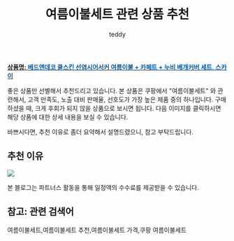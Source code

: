 ﻿---
layout: post
title:  "여름이불세트 관련 상품 추천"
author: teddy
categories: [ 가구/인테리어 ]
tags: [여름이불세트,여름이불세트 추천,여름이불세트 가격,쿠팡 여름이불세트]
image: https://static.coupangcdn.com/image/retail/images/2018/05/25/14/8/e59c59c5-8b1f-4a44-b3ce-3f97c32e4164.jpg 
description: "쿠팡에서 여름이불세트 관련 상품으로 가장 고객 선호도가 높은 제품 중 하나입니다."
---

<a href="https://link.coupang.com/re/AFFSDP?lptag=AF4928167&pageKey=95395721&itemId=294430912&vendorItemId=3724426382&traceid=V0-153-09813c0547286544"><b>상품명: <font color='#01579B'>베드앤데코 쿨스킨 선염시어서커 여름이불 + 카페트 + 누비 베개커버 세트, 스카이</font></b></a>

좋은 상품만 선별해서 추천드리고 있습니다.
본 상품은 쿠팡에서 "여름이불세트" 와 관련해서, 고객 만족도, 노출 대비 판매율, 선호도가 가장 높은 제품 중의 하나입니다.
구매하셨을 때, 크게 후회가 되지 않을 상품으로 보시면 됩니다. 
다음 이미지를 클릭하시면 해당 상품에 대한 상세 내용을 보실 수 있습니다.

바쁘시다면, 추천 이유로 좀더 요약해서 설명드렸으니, 참고 부탁드립니다.

## 추천 이유 

<a href="https://link.coupang.com/re/AFFSDP?lptag=AF4928167&pageKey=95395721&itemId=294430912&vendorItemId=3724426382&traceid=V0-153-09813c0547286544"><img src="https://thumbnail7.coupangcdn.com/thumbnails/remote/q89/image/retail/images/2018/05/25/18/3/b4140600-d0ec-4db6-8ab9-3050bb3f239f.jpg"></a> 

본 블로그는 파트너스 활동을 통해 일정액의 수수료를 제공받을 수 있습니다.

## 참고: 관련 검색어    
여름이불세트,여름이불세트 추천,여름이불세트 가격,쿠팡 여름이불세트